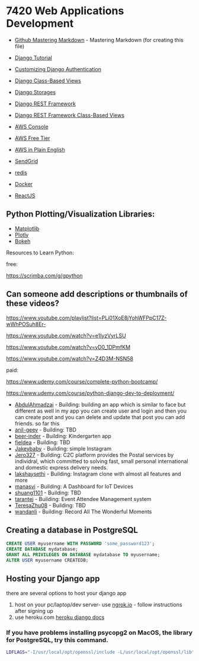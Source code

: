 # 7420 Web Applications Development

* [Github Mastering Markdown](https://guides.github.com/features/mastering-markdown/) - Mastering Markdown (for creating this file)


* [Django Tutorial](https://docs.djangoproject.com/en/3.0/intro/tutorial01/)
* [Customizing Django Authentication](https://docs.djangoproject.com/en/3.0/topics/auth/customizing/#substituting-a-custom-user-model)

* [Django Class-Based Views](https://ccbv.co.uk/)
* [Django Storages](https://django-storages.readthedocs.io/en/latest/index.html)
* [Django REST Framework](https://www.django-rest-framework.org/)
* [Django REST Framework Class-Based Views](http://www.cdrf.co/)

* [AWS Console](https://console.aws.amazon.com/console/home)
* [AWS Free Tier](https://aws.amazon.com/free/)
* [AWS in Plain English](https://expeditedsecurity.com/aws-in-plain-english/)
* [SendGrid](https://sendgrid.com/)
* [redis](https://redis.io)
* [Docker](https://www.docker.com/)

* [ReactJS](https://reactjs.org/)


## Python Plotting/Visualization Libraries:
* [Matplotlib](https://matplotlib.org/)
* [Plotly](https://plotly.com/python/)
* [Bokeh](https://bokeh.org/)

Resources to Learn Python:


free:

https://scrimba.com/g/gpython

## Can someone add descriptions or thumbnails of these videos?

https://www.youtube.com/playlist?list=PLi01XoE8jYohWFPpC17Z-wWhPOSuh8Er-

https://www.youtube.com/watch?v=e1IyzVyrLSU

https://www.youtube.com/watch?v=yD0_1DPmfKM

https://www.youtube.com/watch?v=Z4D3M-NSN58


paid: 

https://www.udemy.com/course/complete-python-bootcamp/

https://www.udemy.com/course/python-django-dev-to-deployment/


* [AbdulAhmadzai](https://github.com/AbdulAhmadzai/WebApplicationAssignment1) - Building: building an app which is similar to face but different as well in my app you can create user and login and then you can create post and you can delete and update that post you can add friends.  so far this 
* [anil-geev](https://github.com/anil-geev/Assignment1_7420) - Building: TBD
* [beer-inder](https://github.com/beer-inder/Assignment1_7420_WebApp) - Building: Kindergarten app
* [fieldea](https://github.com/fieldea/WADA1) - Building: TBD
* [Jakeybaby](https://github.com/Jakeybaby/Assignemnt17420) - Building: simple Instagram
* [Jero327](https://github.com/Jero327/7420-Assessment) - Building: C2C platform provides the Postal services by individral, which committed to solving fast, small personal international and domestic express delivery needs.
* [lakshaysethi](https://github.com/lakshaysethi/Assignment-1-7420-ls) - Building: Instagram clone with almost all features and more 
* [manasvi](https://github.com/Manasvityagi/webapp_7420) - Building: A Dashboard for IoT Devices
* [shuang1101](https://github.com/shuang1101/WebAppAssignment1) - Building: TBD
* [tarantej](https://github.com/tarantej/assignment1_7420) - Building: Event Attendee Management system
* [TeresaZhu08](https://github.com/TeresaZhu08/Ass1) - Building: TBD
* [wandanli](https://github.com/wandanli/Web_App_Dev_Assignment1) - Building: Record All The Wonderful Moments


## Creating a database in PostgreSQL

```sql
CREATE USER myusername WITH PASSWORD 'some_password123';
CREATE DATABASE mydatabase;
GRANT ALL PRIVILEGES ON DATABASE mydatabase TO myusername;
ALTER USER myusername CREATEDB;
```

## Hosting your Django app
there are several options to host your django app
1. host on your pc/laptop/dev server- use [ngrok.io](https://ngrok.io) - follow instructions after signing up
2. use heroku.com [heroku django docs](https://devcenter.heroku.com/articles/deploying-python)

### If you have problems installing psycopg2 on MacOS, the library for PostgreSQL, try this command.
```bash
LDFLAGS="-I/usr/local/opt/openssl/include -L/usr/local/opt/openssl/lib" pip install --upgrade psycopg2
```
